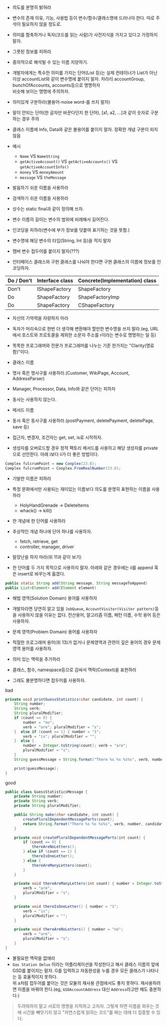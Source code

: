 - 의도를 분명히 밝혀라  
 - 변수의 존재 이유, 기능, 사용법 등이 변수/함수/클래스명에 드러나야 한다. 따로 주석이 필요하지 않을 정도로.  
 - 의미를 함축하거나 독자(코드를 읽는 사람)가 사전지식을 가지고 있다고 가정하지 말자.

- 그릇된 정보를 피하라  
 - 중의적으로 해석될 수 있는 이름 지양하기.  
 - 개발자에게는 특수한 의미를 가지는 단어(List 등)는 실제 컨테이너가 List가 아닌 이상 accountList와 같이 변수명에 붙이지 말자. 차라리 accountGroup, bunchOfAccounts, accounts등으로 명명하자  
비슷해 보이는 명명에 주의하자.  

- 의미있게 구분하라(불용어-noise word-를 쓰지 말자)  
 - 말이 안되는 단어(한 글자만 바꾼다던지 한 단어), [a1, a2, …]과 같이 숫자로 구분하는 경우 주의  
 - 클래스 이름에 Info, Data와 같은 불용어를 붙이지 말자. 정확한 개념 구분이 되지 않음  
 - 예시  
    - `Name` VS `NameString`
    - `getActiveAccount()` VS `getActiveAccounts()` VS `getActiveAccountInfo()`
    - `money` VS `moneyAmount`
    - `message` VS `theMessage`

- 발음하기 쉬운 이름을 사용하라  

- 검색하기 쉬운 이름을 사용하라  
 - 상수는 static final과 같이 정의해 쓰자.  
 - 변수 이름의 길이는 변수의 범위에 비례해서 길어진다.  

- 인코딩을 피하라(변수에 부가 정보를 덧붙여 표기하는 것을 뜻함.)  
 - 변수명에 해당 변수의 타입(String, Int 등)을 적지 말자  
 - 맴버 변수 접두어를 붙이지 말자(???)  
 - 인터페이스 클래스와 구현 클래스를 나눠야 한다면 구현 클래스의 이름에 정보를 인코딩하자.  
 
| Do / Don't | Interface class | Concrete(Implementation) class |
| ---------- | --------------- | ------------------------------ |
| Don't      | IShapeFactory   | ShapeFactory                   |
| Do         | ShapeFactory    | ShapeFactoryImp                |
| Do         | ShapeFactory    | CShapeFactory                  |

- 자신의 기억력을 자랑하지 마라  
 - 독자가 머리속으로 한번 더 생각해 변환해야 할만한 변수명을 쓰지 말라.(eg, URL에서 호스트와 프로토콜을 제외한 소문자 주소를 r이라는 변수로 명명하는 일 등)  
 - 똑똑한 프로그래머와 전문가 프로그래머를 나누는 기준 한가지는 "Clarity(명료함)"이다.  

- 클래스 이름  
 - 명사 혹은 명사구를 사용하라.(Customer, WikiPage, Account, AddressParser)  
 - Manager, Processor, Data, Info와 같은 단어는 피하자  
 - 동사는 사용하지 않는다.  

- 메서드 이름  
 - 동사 혹은 동사구를 사용하라.(postPayment, deletePayment, deletePage, save 등)  
 - 접근자, 변경자, 조건자는 get, set, is로 시작하자.  
 - 생성자를 오버로드할 경우 정적 팩토리 메서드를 사용하고 해당 생성자를 private으로 선언한다. 아래 i보다 ii가 더 좋은 방법이다.  

````java 
Complex fulcrumPoint = new Conplex(23.0);  
Complex fulcrumPoint = Conplex.FromRealNumber(23.0);  
````

- 기발한 이름은 피하라  
 - 특정 문화에서만 사용되는 재미있는 이름보다 의도를 분명히 표현하는 이름을 사용하라  
     - HolyHandGrenade → DeleteItems  
     - whack() → kill()  

- 한 개념에 한 단어를 사용하라  
 - 추상적인 개념 하나에 단어 하나를 사용하자.  
     - fetch, retrieve, get  
     - controller, manager, driver  

- 말장난을 하지 마라(위 11과 같이 보기)  
 - 한 단어를 두 가지 목적으로 사용하지 말자. 아래와 같은 경우에는 ii를 append 혹은 insert로 바꾸는게 옳겠다.

````java
public static String add(String message, String messageToAppend)  
public List<Element> add(Element element)  
````

- 해법 영역(Solution Domain) 용어를 사용하자  
 - 개발자라면 당연히 알고 있을 `JobQueue`, `AccountVisitor(Visitor pattern)`등을 사용하지 않을 이유는 없다. 전산용어, 알고리즘 이름, 패턴 이름, 수학 용어 등은 사용하자.  

- 문제 영역(Problem Domain) 용어를 사용하자  
 - 적절한 프로그래머 용어(위 13)가 없거나 문제영역과 관련이 깊은 용어의 경우 문제 영역 용어를 사용하자.  

- 의미 있는 맥락을 추가하라  
 - 클래스, 함수, namespace등으로 감싸서 맥락(Context)을 표현하라  
 - 그래도 불분명하다면 접두어를 사용하자.  

bad
````java
private void printGuessStatistics(char candidate, int count) {
    String number;
    String verb;
    String pluralModifier;
    if (count == 0) {
        number = "no";
        verb = "are"; pluralModifier = "s";
    }  else if (count == 1) { number = "1";
        verb = "is"; pluralModifier = "";
    }  else {
        number = Integer.toString(count); verb = "are";
        pluralModifier = "s";
    }
    String guessMessage = String.format("There %s %s %s%s", verb, number, candidate, pluralModifier );

    print(guessMessage);
}
````

good
````java
public class GuessStatisticsMessage {
    private String number;
    private String verb;
    private String pluralModifier;

    public String make(char candidate, int count) {
        createPluralDependentMessageParts(count);
        return String.format("There %s %s %s%s", verb, number, candidate, pluralModifier );
    }

    private void createPluralDependentMessageParts(int count) {
        if (count == 0) {
            thereAreNoLetters();
        } else if (count == 1) {
            thereIsOneLetter();
        } else {
            thereAreManyLetters(count);
        }
    }

    private void thereAreManyLetters(int count) { number = Integer.toString(count);
        verb = "are";
        pluralModifier = "s";
    }

    private void thereIsOneLetter() { number = "1";
        verb = "is";
        pluralModifier = "";
    }

    private void thereAreNoLetters() { number = "no";
        verb = "are";
        pluralModifier = "s";
    }
}
````

- 불필요한 맥락을 없애라  
 - `Gas Station Delux` 이라는 어플리케이션을 작성한다고 해서 클래스 이름의 앞에 GSD를 붙이지는 말자. G를 입력하고 자동완성을 누를 경우 모든 클래스가 나타나는 등 효율적이지 못하다.  
위 a처럼 접두어를 붙이는 것은 모듈의 재사용 관점에서도 좋지 못하다. 재사용하려면 이름을 바꿔야 한다.(eg, `GSDAccountAddress` 대신 `Address`라고만 해도 충분하다.)  


> 두려워하지 말고 서로의 명명을 지적하고 고치자. 그렇게 하면 이름을 외우는 것에 시간을 빼앗기지 않고 "자연스럽게 읽히는 코드"를 짜는 데에 더 집중할 수 있다.  
